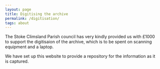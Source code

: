 ```yaml
---
layout: page
title: Digitising the archive
permalink: /digitisation/
tags: about
---
```


The Stoke Climsland Parish council has very kindly provided us with £1000 to support the digitisaion of the archive, which is to be spent on scanning equipment and a laptop.

We have set up this website to provide a repository for the information as it is captured.


